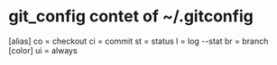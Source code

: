 # git_config contet of ~/.gitconfig

[alias]
        co = checkout
        ci = commit
        st = status
        l = log --stat
        br = branch
[color]
        ui = always
